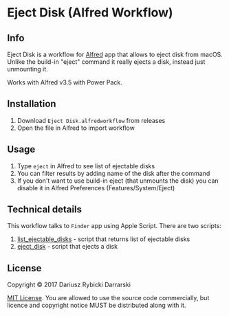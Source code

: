 # Eject Disk (Alfred Workflow)

## Info

Eject Disk is a workflow for [Alfred](https://www.alfredapp.com) app that allows to eject disk from macOS. Unlike the build-in "eject" command it really ejects a disk, instead just unmounting it.

Works with Alfred v3.5 with Power Pack.

## Installation

1. Download `Eject Disk.alfredworkflow` from releases
2. Open the file in Alfred to import workflow

## Usage

1. Type `eject` in Alfred to see list of ejectable disks
2. You can filter results by adding name of the disk after the command
3. If you don't want to use build-in eject (that unmounts the disk) you can disable it in Alfred Preferences (Features/System/Eject)

## Technical details

This workflow talks to `Finder` app  using Apple Script. There are two scripts:

1. [list\_ejectable\_disks](Scripts/list_ejectable_disks.applescript) - script that returns list of ejectable disks
2. [eject\_disk](Scripts/eject_disk.applescript) - script that ejects a disk

## License

Copyright © 2017 Dariusz Rybicki Darrarski

[MIT License](LICENSE). You are allowed to use the source code commercially, but licence and copyright notice MUST be distributed along with it.
